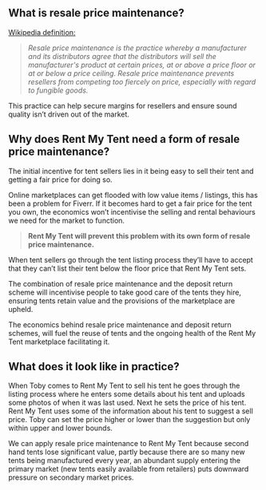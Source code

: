 ## What is resale price maintenance?

[Wikipedia definition:](https://en.wikipedia.org/wiki/Resale_price_maintenance)
> _Resale price maintenance is the practice whereby a manufacturer and its distributors agree that the distributors will sell the manufacturer's product at certain prices, at or above a price floor or at or below a price ceiling. Resale price maintenance prevents resellers from competing too fiercely on price, especially with regard to fungible goods._

This practice can help secure margins for resellers and ensure sound quality isn’t driven out of the market.

## Why does Rent My Tent need a form of resale price maintenance?

The initial incentive for tent sellers lies in it being easy to sell their tent and getting a fair price for doing so.

Online marketplaces can get flooded with low value items / listings, this has been a problem for Fiverr. If it becomes hard to get a fair price for the tent you own, the economics won’t incentivise the selling and rental behaviours we need for the market to function.

> **Rent My Tent will prevent this problem with its own form of resale price maintenance.**

When tent sellers go through the tent listing process they’ll have to accept that they can’t list their tent below the floor price that Rent My Tent sets.

The combination of resale price maintenance and the deposit return scheme will incentivise people to take good care of the tents they hire, ensuring tents retain value and the provisions of the marketplace are upheld.

The economics behind resale price maintenance and deposit return schemes, will fuel the reuse of tents and the ongoing health of the Rent My Tent marketplace facilitating it.

## What does it look like in practice?

When Toby comes to Rent My Tent to sell his tent he goes through the listing process where he enters some details about his tent and uploads some photos of when it was last used. Next he sets the price of his tent. Rent My Tent uses some of the information about his tent to suggest a sell price. Toby can set the price higher or lower than the suggestion but only within upper and lower bounds.

We can apply resale price maintenance to Rent My Tent because second hand tents lose significant value, partly because there are so many new tents being manufactured every year, an abundant supply entering the primary market (new tents easily available from retailers) puts downward pressure on secondary market prices.
